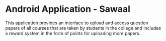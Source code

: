 # Android Application - Sawaal

This application provides an interface to upload and access question papers of all courses that are
taken by students in the college and includes a reward system in the form of points for uploading
more papers.
